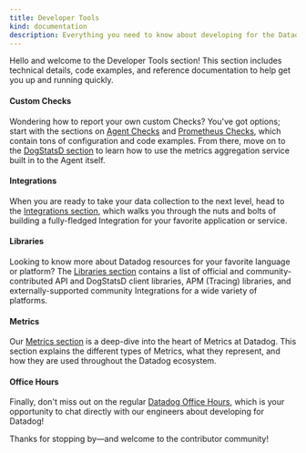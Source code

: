 ```yaml
---
title: Developer Tools
kind: documentation
description: Everything you need to know about developing for the Datadog platform, including config and code examples, and a ton of reference material.
---
```


Hello and welcome to the Developer Tools section! This section includes technical details, code examples, and reference documentation to help get you up and running quickly.

#### Custom Checks

Wondering how to report your own custom Checks? You've got options; start with the sections on [Agent Checks][1] and [Prometheus Checks][2], which contain tons of configuration and code examples. From there, move on to the [DogStatsD section][3] to learn how to use the metrics aggregation service built in to the Agent itself.

#### Integrations

When you are ready to take your data collection to the next level, head to the [Integrations section][4], which walks you through the nuts and bolts of building a fully-fledged Integration for your favorite application or service.

#### Libraries

Looking to know more about Datadog resources for your favorite language or platform? The [Libraries section][5] contains a list of official and community-contributed API and DogStatsD client libraries, APM (Tracing) libraries, and externally-supported community Integrations for a wide variety of platforms.

#### Metrics

Our [Metrics section][6] is a deep-dive into the heart of Metrics at Datadog. This section explains the different types of Metrics, what they represent, and how they are used throughout the Datadog ecosystem.

#### Office Hours

Finally, don't miss out on the regular [Datadog Office Hours][7], which is your opportunity to chat directly with our engineers about developing for Datadog!

Thanks for stopping by—and welcome to the contributor community!

[1]: /developers/agent_checks
[2]: /developers/prometheus
[3]: /developers/dogstatsd
[4]: /developers/integrations
[5]: /developers/libraries
[6]: /developers/metrics
[7]: /developers/office_hours